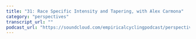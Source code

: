```yaml
---
title: "31: Race Specific Intensity and Tapering, with Alex Carmona"
category: "perspectives"
transcript_url: ""
podcast_url: "https://soundcloud.com/empiricalcyclingpodcast/perspectives-31-race-specific-intensity-and-tapering-with-alex-carmona"
---
```

